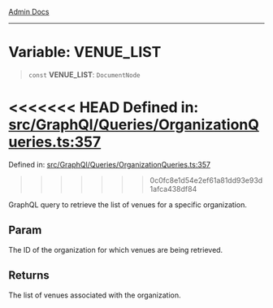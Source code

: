 [Admin Docs](/)

***

# Variable: VENUE\_LIST

> `const` **VENUE\_LIST**: `DocumentNode`

<<<<<<< HEAD
Defined in: [src/GraphQl/Queries/OrganizationQueries.ts:357](https://github.com/abhassen44/talawa-admin/blob/285f7384c3d26b5028a286d84f89b85120d130a2/src/GraphQl/Queries/OrganizationQueries.ts#L357)
=======
Defined in: [src/GraphQl/Queries/OrganizationQueries.ts:357](https://github.com/PalisadoesFoundation/talawa-admin/blob/main/src/GraphQl/Queries/OrganizationQueries.ts#L357)
>>>>>>> 0c0fc8e1d54e2ef61a81dd93e93d1afca438df84

GraphQL query to retrieve the list of venues for a specific organization.

## Param

The ID of the organization for which venues are being retrieved.

## Returns

The list of venues associated with the organization.
